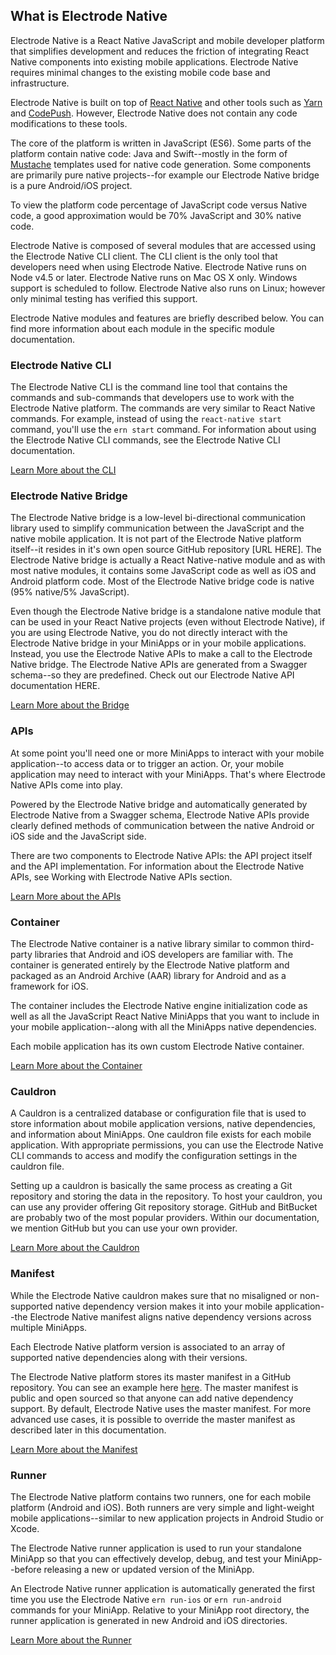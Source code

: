## What is Electrode Native

Electrode Native is a React Native JavaScript and mobile developer platform that simplifies development and reduces the friction of integrating React Native components into existing mobile applications. Electrode Native requires minimal changes to the existing mobile code base and infrastructure.

Electrode Native is built on top of [React Native](https://facebook.github.io/react-native/) and other tools such as [Yarn](https://yarnpkg.com/en/) and [CodePush](https://microsoft.github.io/code-push/). However, Electrode Native does not contain any code modifications to these tools.

The core of the platform is written in JavaScript (ES6). Some parts of the platform contain native code: Java and Swift--mostly in the form of [Mustache](https://mustache.github.io/) templates used for native code generation. Some components are primarily pure native projects--for example our Electrode Native bridge is a pure Android/iOS project.

To view the platform code percentage of JavaScript code versus Native code, a good approximation would be 70% JavaScript and 30% native code.

Electrode Native is composed of several modules that are accessed using the Electrode Native CLI client. The CLI client is the only tool that developers need when using Electrode Native. Electrode Native runs on Node v4.5 or later. Electrode Native runs on Mac OS X only. Windows support is scheduled to follow. Electrode Native also runs on Linux; however only minimal testing has verified this support.

Electrode Native modules and features are briefly described below. You can find more information about each module in the specific module documentation.

### Electrode Native CLI

The Electrode Native CLI is the command line tool that contains the commands and sub-commands that developers use to work with the Electrode Native platform. The commands are very similar to React Native commands. For example, instead of using the `react-native start` command, you'll use the `ern start` command. For information about using the Electrode Native CLI commands, see the Electrode Native CLI documentation.

[Learn More about the CLI](url)

### Electrode Native Bridge

The Electrode Native bridge is a low-level bi-directional communication library used to simplify communication between the JavaScript and the native mobile application. It is not part of the Electrode Native platform itself--it resides in it's own open source GitHub repository [URL HERE]. The Electrode Native bridge is actually a React Native-native module and as with most native modules, it contains some JavaScript code as well as iOS and Android platform code. Most of the Electrode Native bridge code is native (95% native/5% JavaScript).

Even though the Electrode Native bridge is a standalone native module that can be used in your React Native projects (even without Electrode Native), if you are using Electrode Native, you do not directly interact with the Electrode Native bridge in your MiniApps or in your mobile applications. Instead, you use the Electrode Native APIs to make a call to the Electrode Native bridge. The Electrode Native APIs are generated from a Swagger schema--so they are predefined. Check out our Electrode Native API documentation HERE.

[Learn More about the Bridge](url)

### APIs

At some point you'll need one or more MiniApps to interact with your mobile application--to access data or to trigger an action. Or, your mobile application may need to interact with your MiniApps. That's where Electrode Native APIs come into play.

Powered by the Electrode Native bridge and automatically generated by Electrode Native from a Swagger schema, Electrode Native APIs provide clearly defined methods of communication between the native Android or iOS side and the JavaScript side.

There are two components to Electrode Native APIs: the API project itself and the API implementation.
For information about the Electrode Native APIs, see Working with Electrode Native APIs section.

[Learn More about the APIs](url)

### Container

The Electrode Native container is a native library similar to common third-party libraries that Android and iOS developers are familiar with. The container is generated entirely by the Electrode Native platform and packaged as an Android Archive (AAR) library for Android and as a framework for iOS.

The container includes the Electrode Native engine initialization code as well as all the JavaScript React Native MiniApps that you want to include in your mobile application--along with all the MiniApps native dependencies.

Each mobile application has its own custom Electrode Native container.

[Learn More about the Container](url)

### Cauldron

A Cauldron is a centralized database or configuration file that is used to store information about mobile application versions, native dependencies, and information about MiniApps. One cauldron file exists for each mobile application. With appropriate permissions, you can use the Electrode Native CLI commands to access and modify the configuration settings in the cauldron file.

Setting up a cauldron is basically the same process as creating a Git repository and storing the data in the repository. To host your cauldron, you can use any provider offering Git repository storage. GitHub and BitBucket are probably two of the most popular providers. Within our documentation, we mention GitHub but you can use your own provider.

[Learn More about the Cauldron](url)

### Manifest

While the Electrode Native cauldron makes sure that no misaligned or non-supported native dependency version makes it into your mobile application--the Electrode Native manifest aligns native dependency versions across multiple MiniApps.

Each Electrode Native platform version is associated to an array of supported native dependencies along with their versions.

The Electrode Native platform stores its master manifest in a GitHub repository. You can see an example here [here](url). The master manifest is public and open sourced so that anyone can add native dependency support. By default, Electrode Native uses the master manifest. For more advanced use cases, it is possible to override the master manifest as described later in this documentation.

[Learn More about the Manifest](url)

### Runner

The Electrode Native platform contains two runners, one for each mobile platform (Android and iOS). Both runners are very simple and light-weight mobile applications--similar to new application projects in Android Studio or Xcode.

The Electrode Native runner application is used to run your standalone MiniApp so that you can effectively develop, debug, and test your MiniApp--before releasing a new or updated version of the MiniApp.

An Electrode Native runner application is automatically generated the first time you use the Electrode Native `ern run-ios` or `ern run-android` commands for your MiniApp. Relative to your MiniApp root directory, the runner application is generated in new Android and iOS directories.

[Learn More about the Runner](url)
